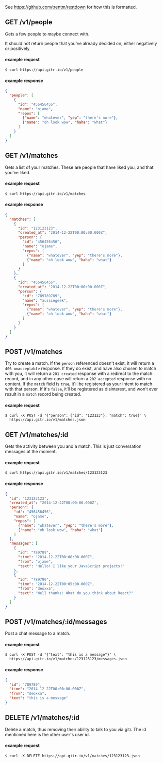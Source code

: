 See https://github.com/trentm/restdown for how this is formatted.

## GET /v1/people

Gets a few people to maybe connect with.

It should not return people that you've already decided on, either negatively
or positively.

#### example request

```
$ curl https://api.gitr.io/v1/people
```

#### example response

```json
{
  "people": [
    {
      "id": "456456456",
      "name": "ojame",
      "repos": [
        {"name": "whatever", "yep": "there's more"},
        {"name": "oh look wow", "haha": "what"}
      ]
    }
  ]
}
```

## GET /v1/matches

Gets a list of your matches. These are people that have liked you, and that
you've liked.

#### example request

```
$ curl https://api.gitr.io/v1/matches
```

#### example response

```json
{
  "matches": [
    {
      "id": "123123123",
      "created_at": "2014-12-22T00:00:00.000Z",
      "person": {
        "id": "456456456",
        "name": "ojame",
        "repos": [
          {"name": "whatever", "yep": "there's more"},
          {"name": "oh look wow", "haha": "what"}
        ]
      }
    },
    {
      "id": "456456456",
      "created_at": "2014-12-22T00:00:00.000Z",
      "person": {
        "id": "789789789",
        "name": "aussiegeek",
        "repos": [
          {"name": "whatever", "yep": "there's more"},
          {"name": "oh look wow", "haha": "what"}
        ]
      }
    }
  ]
}
```

## POST /v1/matches

Try to create a match. If the `person` referenced doesn't exist, it will return
a `406 unacceptable` response. If they do exist, and have also chosen to match
with you, it will return a `201 created` response with a redirect to the match
record, and in any other case will return a `202 accepted` response with no
content. If the `match` field is `true`, it'll be registered as your intent to
match with that person. If it's `false`, it'll be registered as disinterest, and
won't ever result in a `match` record being created.

#### example request

```
$ curl -X POST -d '{"person": {"id": "123123"}, "match": true}' \
  https://api.gitr.io/v1/matches.json
```

## GET /v1/matches/:id

Gets the activity between you and a match. This is just conversation messages at
the moment.

#### example request

```
$ curl https://api.gitr.io/v1/matches/123123123
```

#### example response

```json
{
  "id": "123123123",
  "created_at": "2014-12-22T00:00:00.000Z",
  "person": {
    "id": "456456456",
    "name": "ojame",
    "repos": [
      {"name": "whatever", "yep": "there's more"},
      {"name": "oh look wow", "haha": "what"}
    ]
  },
  "messages": [
    {
      "id": "789789",
      "time": "2014-12-22T00:00:00.000Z",
      "from": "ojame",
      "text": "Hello! I like your JavaScript projects!"
    },
    {
      "id": "789790",
      "time": "2014-12-22T00:05:00.000Z",
      "from": "deoxxa",
      "text": "Well thanks! What do you think about React?"
    }
  ]
}
```

## POST /v1/matches/:id/messages

Post a chat message to a match.

#### example request

```
$ curl -X POST -d '{"text": "this is a message"}' \
  https://api.gitr.io/v1/matches/123123123/messages.json
```

#### example response

```json
{
  "id": "789789",
  "time": "2014-12-22T00:00:00.000Z",
  "from": "deoxxa",
  "text": "this is a message"
}
```

## DELETE /v1/matches/:id

Delete a match, thus removing their ability to talk to you via gitr. The id mentioned here is the other user's user id.

#### example request

```
$ curl -X DELETE https://api.gitr.io/v1/matches/123123123.json
```
